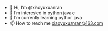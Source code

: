 - 👋 Hi, I’m @xiaoyuxuanran
- 👀 I’m interested in python java c
- 🌱 I’m currently learning python java
- 📫 How to reach me xiaoyuxuanran@163.com

<!---
xiaoyuxuanran/xiaoyuxuanran is a ✨ special ✨ repository because its `README.md` (this file) appears on your GitHub profile.
You can click the Preview link to take a look at your changes.
--->
